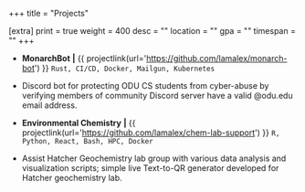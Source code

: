 +++
title = "Projects"

[extra]
print = true
weight = 400
desc = ""
location = ""
gpa = ""
timespan = ""
+++
* __MonarchBot__ __\|__ {{ projectlink(url='https://github.com/lamalex/monarch-bot') }} `Rust, CI/CD, Docker, Mailgun, Kubernetes`
* Discord bot for protecting ODU CS students from cyber-abuse by verifying members of community Discord server have a valid @odu.edu email address.
 
* __Environmental Chemistry__ __\|__ {{ projectlink(url='https://github.com/lamalex/chem-lab-support') }} `R, Python, React, Bash, HPC, Docker`
* Assist Hatcher Geochemistry lab group with various data analysis and visualization scripts; simple live Text-to-QR generator developed for Hatcher geochemistry lab.
